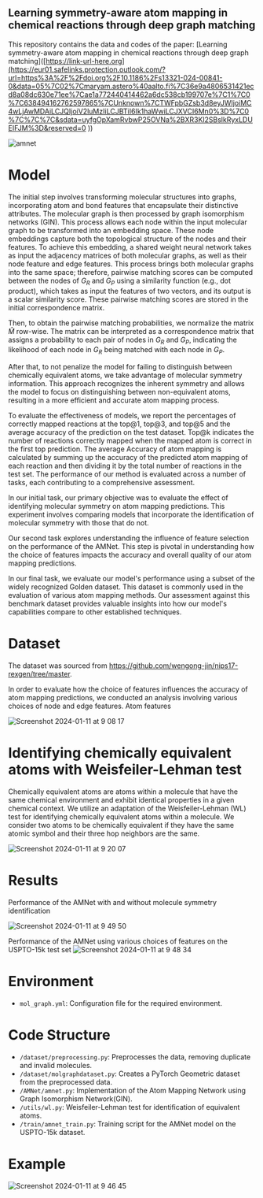 ## Learning symmetry-aware atom mapping in chemical reactions through deep graph matching
This repository contains the data and codes of the paper: 
[Learning symmetry-aware atom mapping in chemical reactions through deep graph matching]([https://link-url-here.org](https://eur01.safelinks.protection.outlook.com/?url=https%3A%2F%2Fdoi.org%2F10.1186%2Fs13321-024-00841-0&data=05%7C02%7Cmaryam.astero%40aalto.fi%7C36e9a4806531421ecd8a08dc630e71ee%7Cae1a772440414462a6dc538cb199707e%7C1%7C0%7C638494162762597865%7CUnknown%7CTWFpbGZsb3d8eyJWIjoiMC4wLjAwMDAiLCJQIjoiV2luMzIiLCJBTiI6Ik1haWwiLCJXVCI6Mn0%3D%7C0%7C%7C%7C&sdata=uyfgOpXamRvbwP25OVNa%2BXR3Kl2SBslkRyxLDUEIFJM%3D&reserved=0
))


![amnet](https://github.com/maryamastero/Atom-matching-network/assets/60658276/595e55c1-014f-428a-a177-e31fd760ba3c)


 # Model

The initial step involves transforming molecular structures into graphs, incorporating atom and bond features that encapsulate their distinctive attributes. The molecular graph is then processed by graph isomorphism networks (GIN). This process allows each node within the input molecular graph to be transformed into an embedding space. These node embeddings capture both the topological structure of the nodes and their features. To achieve this embedding, a shared weight neural network takes as input the adjacency matrices of both molecular graphs, as well as their node feature and edge features. This process brings both molecular graphs into the same space; therefore, pairwise matching scores can be computed between the nodes of ${G}_R$ and ${G}_P$ using a similarity function (e.g., dot product), which takes as input the features of two vectors, and its output is a scalar similarity score. These pairwise matching scores are stored in the initial correspondence matrix.

Then, to obtain the pairwise matching probabilities, we normalize the matrix $\hat{M}$ row-wise. The matrix can be interpreted as a correspondence matrix that assigns a probability to each pair of nodes in ${G}_R$ and ${G}_P$, indicating the likelihood of each node in ${G}_R$ being matched with each node in ${G}_P$.

After that, to not penalize the model for failing to distinguish between chemically equivalent atoms, we take advantage of molecular symmetry information. This approach recognizes the inherent symmetry and allows the model to focus on distinguishing between non-equivalent atoms, resulting in a more efficient and accurate atom mapping process.

To evaluate the effectiveness of models, we report the percentages of correctly mapped reactions at the top@1, top@3, and top@5 and the average accuracy of the prediction on the test dataset. Top@k indicates the number of reactions correctly mapped when the mapped atom is correct in the first top prediction. The average Accuracy of atom mapping is calculated by summing up the accuracy of the predicted atom mapping of each reaction and then dividing it by the total number of reactions in the test set. The performance of our method is evaluated across a number of tasks, each contributing to a comprehensive assessment.

In our initial task, our primary objective was to evaluate the effect of identifying molecular symmetry on atom mapping predictions. This experiment involves comparing models that incorporate the identification of molecular symmetry with those that do not. 

Our second task explores understanding the influence of feature selection on the performance of the AMNet. This step is pivotal in understanding how the choice of features impacts the accuracy and overall quality of our atom mapping predictions. 

In our final task, we evaluate our model's performance using a subset of the widely recognized Golden dataset. This dataset is commonly used in the evaluation of various atom mapping methods. Our assessment against this benchmark dataset provides valuable insights into how our model's capabilities compare to other established techniques.


 # Dataset
 The dataset was sourced from https://github.com/wengong-jin/nips17-rexgen/tree/master.

In order to evaluate how the choice of features influences the accuracy of atom mapping predictions, we conducted an analysis involving various choices of node and edge features.
Atom features

![Screenshot 2024-01-11 at 9 08 17](https://github.com/maryamastero/Atom-matching-network/assets/60658276/1c9db5df-0f23-445e-ab98-12b6b12de741)


# Identifying chemically equivalent atoms with Weisfeiler-Lehman test
Chemically equivalent atoms are atoms within a molecule that have the same chemical environment and exhibit identical properties in a given chemical context. We utilize an adaptation of the Weisfeiler-Lehman (WL) test for identifying chemically equivalent atoms within a molecule. We consider two atoms to be chemically equivalent if they have the same atomic symbol and their three hop neighbors are the same.

![Screenshot 2024-01-11 at 9 20 07](https://github.com/maryamastero/Atom-matching-network/assets/60658276/9d3ac4d0-7689-428f-a374-1b31b829184a)

 # Results
 Performance of the AMNet with and without molecule symmetry identification
 
 ![Screenshot 2024-01-11 at 9 49 50](https://github.com/maryamastero/Atom-matching-network/assets/60658276/f89586d1-79c1-448f-af96-0cc9d0191a00)


Performance of the AMNet using various choices of features on the USPTO-15k test set
![Screenshot 2024-01-11 at 9 48 34](https://github.com/maryamastero/Atom-matching-network/assets/60658276/be7d600f-b32e-4b5e-8d2a-b9468dd76803)

# Environment
- `mol_graph.yml`: Configuration file for the required environment.


# Code Structure

- `/dataset/preprocessing.py`: Preprocesses the data, removing duplicate and invalid molecules.
- `/dataset/molgraphdataset.py`: Creates a PyTorch Geometric dataset from the preprocessed data.
- `/AMNet/amnet.py`: Implementation of the Atom Mapping Network using Graph Isomorphism Network(GIN).
- `/utils/wl.py`: Weisfeiler-Lehman test for identification of equivalent atoms.
- `/train/amnet_train.py`: Training script for the AMNet model on the USPTO-15k dataset.



# Example

![Screenshot 2024-01-11 at 9 46 45](https://github.com/maryamastero/Atom-matching-network/assets/60658276/e75dc85d-61a3-4035-b3c8-207d1f4c4886)
